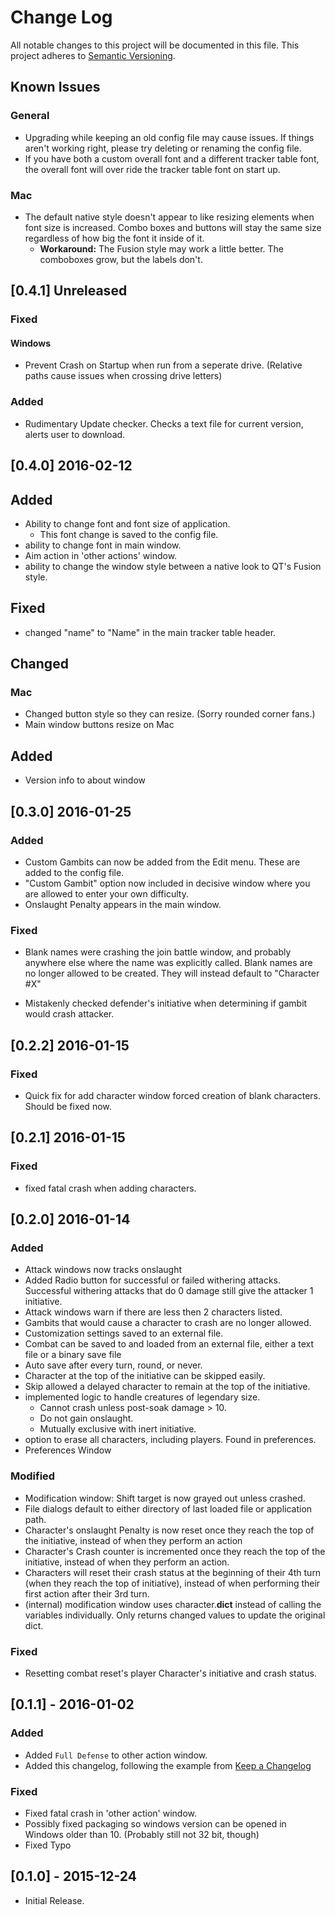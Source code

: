 Change Log
==========
All notable changes to this project will be documented in this file.
This project adheres to [Semantic Versioning](http://semver.org/).



Known Issues
------------
### General
- Upgrading while keeping an old config file may cause issues. If things aren't working right, please try deleting or renaming the config file.
- If you have both a custom overall font and a different tracker table font, the overall font will over ride the tracker table font on start up.
 
### Mac
- The default native style doesn't appear to like resizing elements when font size is increased. Combo boxes and buttons will stay the same size regardless of how big the font it inside of it.
  - **Workaround:** The Fusion style may work a little better. The comboboxes grow, but the labels don't.


## [0.4.1] Unreleased
### Fixed
#### Windows
- Prevent Crash on Startup when run from a seperate drive. (Relative paths cause issues when crossing drive letters)

### Added
- Rudimentary Update checker. Checks a text file for current version, alerts user to download.

## [0.4.0] 2016-02-12
## Added
- Ability to change font and font size of application. 
  - This font change is saved to the config file. 
- ability to change font in main window.
- Aim action in 'other actions' window.
- ability to change the window style between a native look to QT's Fusion style. 

## Fixed
- changed "name" to "Name" in the main tracker table header.

## Changed
### Mac
- Changed button style so they can resize. (Sorry rounded corner fans.)
- Main window buttons resize on Mac

## Added
- Version info to about window

## [0.3.0] 2016-01-25
### Added
- Custom Gambits can now be added from the Edit menu. These are added to the config file.
- "Custom Gambit" option now included in decisive window where you are allowed to enter your own difficulty.
- Onslaught Penalty appears in the main window.

### Fixed
- Blank names were crashing the join battle window, and probably anywhere else where the name was explicitly called. Blank names are no longer allowed to be created. They will instead default to "Character #X"

- Mistakenly checked defender's initiative when determining if gambit would crash attacker.

## [0.2.2] 2016-01-15
### Fixed
- Quick fix for add character window forced creation of blank characters. Should be fixed now.

## [0.2.1] 2016-01-15
### Fixed
- fixed fatal crash when adding characters.

## [0.2.0] 2016-01-14
### Added
- Attack windows now tracks onslaught
- Added Radio button for successful or failed withering attacks. Successful withering attacks that do 0 damage still give the attacker 1 initiative.
- Attack windows warn if there are less then 2 characters listed.
- Gambits that would cause a character to crash are no longer allowed.
- Customization settings saved to an external file.
- Combat can be saved to and loaded from an external file, either a text file or a binary save file
- Auto save after every turn, round, or never.
- Character at the top of the initiative can be skipped easily.
- Skip allowed a delayed character to remain at the top of the initiative.
- implemented logic to handle creatures of legendary size.
  - Cannot crash unless post-soak damage > 10.
  - Do not gain onslaught.
  - Mutually exclusive with inert initiative.
- option to erase all characters, including players. Found in preferences.
- Preferences Window

### Modified
- Modification window: Shift target is now grayed out unless crashed.
- File dialogs default to either directory of last loaded file or application path.
- Character's onslaught Penalty is now reset once they reach the top of the initiative, instead of when
  	they perform an action
- Character's Crash counter is incremented once they reach the top of the initiative, instead of when they perform an action.
- Characters will reset their crash status at the beginning of their 4th turn (when they reach the top of 	initiative), instead of when performing their first action after their 3rd turn.
- (internal) modification window uses character.__dict__ instead of calling the variables individually. Only returns changed values to update the original dict.

### Fixed
-   Resetting combat reset's player Character's initiative and crash status.


## [0.1.1] - 2016-01-02
### Added
- Added `Full Defense` to other action window.
- Added this changelog, following the example from  [Keep a Changelog](http://keepachangelog.com/)

### Fixed
- Fixed fatal crash in 'other action' window.
- Possibly fixed packaging so windows version can be opened in Windows older than 10. (Probably still not
   32 bit, though)
- Fixed Typo
## [0.1.0] - 2015-12-24
  * Initial Release.
